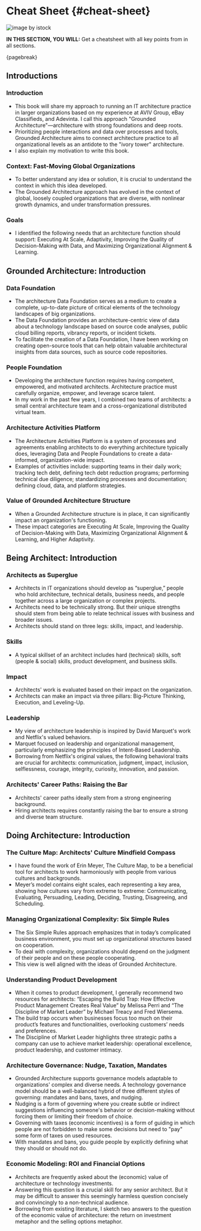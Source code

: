 

# Cheat Sheet {#cheat-sheet}

![image by istock](assets/images/arch/iStock-1182643171.jpg)

**IN THIS SECTION, YOU WILL:** Get a cheatsheet with all key points from in all sections.

{pagebreak}

## Introductions

### Introduction
* This book will share my approach to running an IT architecture practice in larger organizations based on my experience at AVIV Group, eBay Classifieds, and Adevinta. I call this approach "Grounded Architecture"—architecture with strong foundations and deep roots.
* Prioritizing people interactions and data over processes and tools, Grounded Architecture aims to connect architecture practice to all organizational levels as an antidote to the "ivory tower" architecture.
* I also explain my motivation to write this book.

### Context: Fast-Moving Global Organizations
* To better understand any idea or solution, it is crucial to understand the context in which this idea developed. 
* The Grounded Architecture approach has evolved in the context of global, loosely coupled organizations that are diverse, with nonlinear growth dynamics, and under transformation pressures. 

### Goals
* I identified the following needs that an architecture function should support: Executing At Scale, Adaptivity, Improving the Quality of Decision-Making with Data, and Maximizing Organizational Alignment & Learning.

## Grounded Architecture: Introduction

### Data Foundation
* The architecture Data Foundation serves as a medium to create a complete, up-to-date picture of critical elements of the technology landscapes of big organizations. 
* The Data Foundation provides an architecture-centric view of data about a technology landscape based on source code analyses, public cloud billing reports, vibrancy reports, or incident tickets.
* To facilitate the creation of a Data Foundation, I have been working on creating open-source tools that can help obtain valuable architectural insights from data sources, such as source code repositories.

### People Foundation
* Developing the architecture function requires having competent, empowered, and motivated architects. Architecture practice must carefully organize, empower, and leverage scarce talent.
* In my work in the past few years, I combined two teams of architects: a small central architecture team and a cross-organizational distributed virtual team.

### Architecture Activities Platform
* The Architecture Activities Platform is a system of processes and agreements enabling architects to do everything architecture typically does, leveraging Data and People Foundations to create a data-informed, organization-wide impact.
* Examples of activities include: supporting teams in their daily work; tracking tech debt, defining tech debt reduction programs; performing technical due diligence; standardizing processes and documentation; defining cloud, data, and platform strategies.

### Value of Grounded Architecture Structure
* When a Grounded Architecture structure is in place, it can significantly impact an organization's functioning.
* These impact categories are Executing At Scale, Improving the Quality of Decision-Making with Data, Maximizing Organizational Alignment & Learning, and Higher Adaptivity.

## Being Architect: Introduction

### Architects as Superglue
* Architects in IT organizations should develop as “superglue,” people who hold architecture, technical details, business needs, and people together across a large organization or complex projects.
* Architects need to be technically strong. But their unique strengths should stem from being able to relate technical issues with business and broader issues.
* Architects should stand on three legs: skills, impact, and leadership.

### Skills
* A typical skillset of an architect includes hard (technical) skills, soft (people & social) skills, product development, and business skills.

### Impact
* Architects' work is evaluated based on their impact on the organization. 
* Architects can make an impact via three pillars: Big-Picture Thinking, Execution, and Leveling-Up.

### Leadership
* My view of architecture leadership is inspired by David Marquet's work and Netflix's valued behaviors.
* Marquet focused on leadership and organizational management, particularly emphasizing the principles of Intent-Based Leadership.
* Borrowing from Netflix's original values, the following behavioral traits are crucial for architects: communication, judgment, impact, inclusion, selflessness, courage, integrity, curiosity, innovation, and passion.

### Architects' Career Paths: Raising the Bar
* Architects' career paths ideally stem from a strong engineering background.
* Hiring architects requires constantly raising the bar to ensure a strong and diverse team structure.  

## Doing Architecture: Introduction

### The Culture Map: Architects' Culture Mindfield Compass
* I have found the work of Erin Meyer, The Culture Map, to be a beneficial tool for architects to work harmoniously with people from various cultures and backgrounds.
* Meyer’s model contains eight scales, each representing a key area, showing how cultures vary from extreme to extreme: Communicating, Evaluating, Persuading, Leading, Deciding, Trusting, Disagreeing, and Scheduling.

### Managing Organizational Complexity: Six Simple Rules
* The Six Simple Rules approach emphasizes that in today’s complicated business environment, you must set up organizational structures based on cooperation. 
* To deal with complexity, organizations should depend on the judgment of their people and on these people cooperating. 
* This view is well aligned with the ideas of Grounded Architecture.

### Understanding Product Development
* When it comes to product development, I generally recommend two resources for architects: “Escaping the Build Trap: How Effective Product Management Creates Real Value” by Melissa Perri and “The Discipline of Market Leader” by Michael Treacy and Fred Wiersema. 
* The build trap occurs when businesses focus too much on their product’s features and functionalities, overlooking customers’ needs and preferences.
* The Discipline of Market Leader highlights three strategic paths a company can use to achieve market leadership: operational excellence, product leadership, and customer intimacy. 

### Architecture Governance: Nudge, Taxation, Mandates
* Grounded Architecture supports governance models adaptable to organizations' complex and diverse needs. A technology governance model should be a well-balanced hybrid of three different styles of governing: mandates and bans, taxes, and nudging.
* Nudging is a form of governing where you create subtle or indirect suggestions influencing someone's behavior or decision-making without forcing them or limiting their freedom of choice.
* Governing with taxes (economic incentives) is a form of guiding in which people are not forbidden to make some decisions but need to "pay" some form of taxes on used resources.
* With mandates and bans, you guide people by explicitly defining what they should or should not do.

### Economic Modeling: ROI and Financial Options
* Architects are frequently asked about the (economic) value of architecture or technology investments.
* Answering this question is a crucial skill for any senior architect. But it may be difficult to answer this seemingly harmless question concisely and convincingly to a non-technical audience.
* Borrowing from existing literature, I sketch two answers to the question of the economic value of architecture: the return on investment metaphor and the selling options metaphor.

